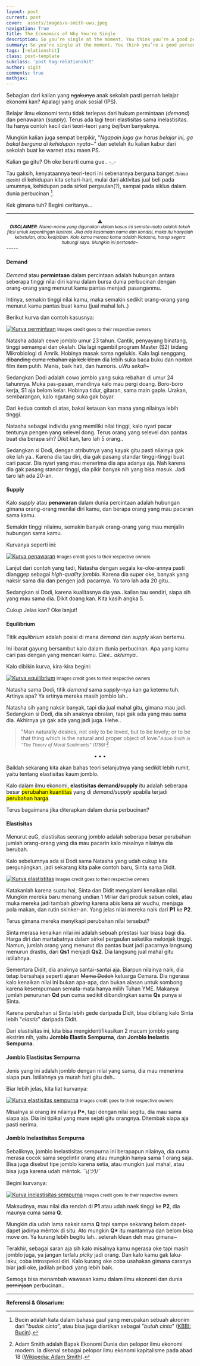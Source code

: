 ```yaml
---
layout: post
current: post
cover:  assets/images/a-smith-uwu.jpeg
navigation: True
title: The Economics of Why You're Single
description: So you’re single at the moment. You think you’re a good person, with good qualities, but here you are, without anyone to hold tight at night. 😔
summary: So you’re single at the moment. You think you’re a good person, with good qualities, but here you are, without anyone to hold tight at night. 😔
tags: [relationshit]
class: post-template
subclass: 'post tag-relationshit'
author: sigit
comments: true
mathjax:
---
```


Sebagian dari kalian yang ~~ngakunya~~ anak sekolah pasti pernah belajar ekonomi kan? Apalagi yang anak sosial (IPS).

Belajar ilmu ekonomi tentu tidak terlepas dari hukum permintaan (*demand*) dan penawaran (*supply*). Terus ada lagi teori elastisitas sama inelastisitas. Itu hanya contoh kecil dari teori-teori yang *bejibun* banyaknya.

Mungkin kalian juga sempat berpikir, "*Ngapain juga gw harus belajar ini, ga bakal berguna di kehidupan nyata~*" dan setelah itu kalian kabur dari sekolah buat ke warnet atau maen PS.

Kalian ga gitu? Oh oke berarti cuma gue.. -_-

Tau gaksih, kenyataannya teori-teori ini sebenarnya berguna banget *<small>(biasa ajasih)</small>* di kehidupan kita sehari-hari, mulai dari aktivitas jual beli pada umumnya, kehidupan pada sirkel pergaulan(?), sampai pada siklus dalam dunia perbucinan [^1].

Kek gimana tuh? Begini ceritanya...

-----
<center><sup>⚠<br/><i><b>DISCLAIMER</b>: Nama-nama yang digunakan dalam kasus ini semata-mata adalah tokoh fiksi untuk kepentingan ilustrasi. Jika ada kesamaan nama dan kondisi, maka itu hanyalah kebetulan, atau keajaiban. Kalo kamu merasa kamu adalah Natasha, harap segera hubungi saya. Mungkin ini pertanda~</i></sup></center>
-----

#### Demand

*Demand* atau **permintaan** dalam percintaan adalah hubungan antara seberapa tinggi nilai diri kamu dalam bursa dunia perbucinan dengan orang-orang yang menurut kamu pantas menjadi pasanganmu.

Intinya, semakin tinggi nilai kamu, maka semakin sedikit orang-orang yang menurut kamu pantas buat kamu (jual mahal lah..)

Berikut kurva dan contoh kasusnya:

[![Kurva permintaan](assets/images/kurva-percintaan/demand.png "Kurva permintaan dalam percintaan")](#media)
<small>Images credit goes to their respective owners</small>

Natasha adalah cewe jomblo umur 23 tahun. Cantik, penyayang binatang, tinggi semampai dan okelah. Dia lagi ngambil program Master (S2) bidang Mikrobiologi di Amrik. Hobinya masak sama ngelukis. Kalo lagi senggang, ~~dibanding cuma rebahan aja kek klean~~ dia lebih suka baca buku dan nonton film item putih. Manis, baik hati, dan humoris. *uWu sekali~*

Sedangkan Dodi adalah cowo jomblo yang suka rebahan di umur 24 tahunnya. Muka pas-pasan, mandinya kalo mau pergi doang. Boro-boro kerja, S1 aja belom kelar. Hobinya tidur, gitaran, sama main gaple. Urakan, sembarangan, kalo ngutang suka gak bayar.

Dari kedua contoh di atas, bakal ketauan kan mana yang nilainya lebih tinggi.

Natasha sebagai individu yang memiliki nilai tinggi, kalo nyari pacar tentunya pengen yang selevel dong. Terus orang yang selevel dan pantas buat dia berapa sih? Dikit kan, taro lah 5 orang..

Sedangkan si Dodi, dengan atributnya yang kayak gitu pasti nilainya gak oke lah ya.. Karena dia tau diri, dia gak pasang standar tinggi-tinggi buat cari pacar. Dia nyari yang mau menerima dia apa adanya aja. Nah karena dia gak pasang standar tinggi, dia pikir banyak nih yang bisa masuk. Jadi taro lah ada 20-an.

#### Supply

Kalo *supply* atau **penawaran** dalam dunia percintaan adalah hubungan gimana orang-orang menilai diri kamu, dan berapa orang yang mau pacaran sama kamu.

Semakin tinggi nilaimu, semakin banyak orang-orang yang mau menjalin hubungan sama kamu.

Kurvanya seperti ini:

[![Kurva penawaran](assets/images/kurva-percintaan/supply.png "Kurva penawaran dalam percintaan")](#media)
<small>Images credit goes to their respective owners</small>

Lanjut dari contoh yang tadi, Natasha dengan segala ke-oke-annya pasti dianggep sebagai *high-quality jomblo*. Karena dia super oke, banyak yang naksir sama dia dan pengen jadi pacarnya. Ya taro lah ada 20 gitu..

Sedangkan si Dodi, karena kualitasnya dia yaa.. kalian tau sendiri, siapa sih yang mau sama dia. Dikit doang kan. Kita kasih angka 5.

Cukup Jelas kan? Oke lanjut!

#### Equilibrium

Titik *equlibrium* adalah posisi di mana *demand* dan *supply* akan bertemu.

Ini ibarat gayung bersambut kalo dalam dunia perbucinan. Apa yang kamu cari pas dengan yang mencari kamu. *Ciee.. akhirnya..*

Kalo dibikin kurva, kira-kira begini:

[![Kurva equilibrium](assets/images/kurva-percintaan/equilibrium.png "Kurva equilibrium dalam percintaan")](#media)
<small>Images credit goes to their respective owners</small>

Natasha sama Dodi, titik *demand* sama *supply*-nya kan ga ketemu tuh. Artinya apa? Ya artinya mereka masih jomblo lah..

Natasha sih yang naksir banyak, tapi dia jual mahal gitu, gimana mau jadi. Sedangkan si Dodi, dia sih anaknya obralan, tapi gak ada yang mau sama dia. Akhirnya ya gak ada yang jadi juga. Hehe..

> &quot;Man naturally desires, not only to be loved, but to be lovely; or to be that thing which is the natural and proper object of love.&quot;<small><cite>Adam Smith in “The Theory of Moral Sentiments” (1759) [^2]</cite></small>

<center>•   •   •</center>

Baiklah sekarang kita akan bahas teori selanjutnya yang sedikit lebih rumit, yaitu tentang elastisitas kaum jomblo.

Kalo dalam ilmu ekonomi, **elastisitas demand/supply** itu adalah seberapa besar <mark>perubahan kuantitas</mark> yang di *demand/supply* apabila terjadi <mark>perubahan harga</mark>.

Terus bagaimana jika diterapkan dalam dunia perbucinan?

#### Elastisitas

Menurut euG, elastisitas seorang jomblo adalah seberapa besar perubahan jumlah orang-orang yang dia mau pacarin kalo misalnya nilainya dia berubah.

Kalo sebelumnya ada si Dodi sama Natasha yang udah cukup kita pergunjingkan, jadi sekarang kita pake contoh baru, Sinta sama Didit.

[![Kurva elastistitas](assets/images/kurva-percintaan/elastisitas.png "Kurva elastisitas dalam percintaan")](#media)
<small>Images credit goes to their respective owners</small>

Katakanlah karena suatu hal, Sinta dan Didit mengalami kenaikan nilai. Mungkin mereka baru menang undian 1 Miliar dari produk sabun colek, atau muka mereka jadi tambah *glowing* karena abis kena air wudhu, menjaga pola makan, dan rutin skinker-an. Yang jelas nilai mereka naik dari <b>P1</b> ke <b>P2</b>.

Terus gimana mereka menyikapi perubahan nilai tersebut?

Sinta merasa kenaikan nilai ini adalah sebuah prestasi luar biasa bagi dia. Harga diri dan martabatnya dalam sirkel pergaulan seketika melonjak tinggi. Namun, jumlah orang yang menurut dia pantas buat jadi pacarnya langsung menurun drastis, dari <b>Qs1</b> menjadi <b>Qs2</b>. Dia langsung jual mahal gitu istilahnya.

Sementara Didit, dia anaknya santai-santai aja. Biarpun nilainya naik, dia tetap bersahaja seperti ajaran ~~Mama Dedeh~~ keluarga Cemara. Dia ngerasa kalo kenaikan nilai ini bukan apa-apa, dan bukan alasan untuk sombong karena kesempurnaan semata-mata hanya milih Tuhan YME. Makanya jumlah penurunan <b>Qd</b> pun cuma sedikit dibandingkan sama <b>Qs</b> punya si Sinta.

Karena perubahan si Sinta lebih gede daripada Didit, bisa dibilang kalo Sinta lebih "*elastis*" daripada Didit.

Dari elastisitas ini, kita bisa mengidentifikasikan 2 macam jomblo yang ekstrim nih, yaitu **Jomblo Elastis Sempurna**, dan **Jomblo Inelastis Sempurna**.

#### Jomblo Elastisitas Sempurna

Jenis yang ini adalah jomblo dengan nilai yang sama, dia mau menerima siapa pun. Istilahnya ya murah hati gitu deh..

Biar lebih jelas, kita liat kurvanya:

[![Kurva elastisitas sempurna](assets/images/kurva-percintaan/elastis-sempurna.png "Kurva elastisitas sempurna dalam percintaan")](#media)
<small>Images credit goes to their respective owners</small>

Misalnya si orang ini nilainya <b>P*</b>, tapi dengan nilai segitu, dia mau sama siapa aja. Dia ini tipikal yang mure sejati gitu orangnya. Ditembak siapa aja pasti nerima.

#### Jomblo Inelastisitas Sempurna

Sebaliknya, jomblo inelastisitas sempurna ini berapapun nilainya, dia cuma merasa cocok sama segelintir orang atau mungkin hanya sama 1 orang saja. Bisa juga disebut tipe jomblo karena setia, atau mungkin jual mahal, atau bisa juga karena udah mêntok. ¯\\_(ツ)_/¯

Begini kurvanya:

[![Kurva inelastisitas sempurna](assets/images/kurva-percintaan/inelastis-sempurna.png "Kurva inelastisitas sempurna dalam percintaan")](#media)
<small>Images credit goes to their respective owners</small>

Maksudnya, mau nilai dia rendah di <b>P1</b> atau udah naek tinggi ke <b>P2</b>, dia maunya cuma sama <b>Q</b>.

Mungkin dia udah lama naksir sama <b>Q</b> tapi sampe sekarang belom dapet-dapet jadinya mêntok di situ. Ato mungkin <b>Q*</b> itu mantannya dan belom bisa move on. Ya kurang lebih begitu lah.. seterah klean deh mau gimana~

Terakhir, sebagai saran aja sih kalo misalnya kamu ngerasa oke tapi masih jomblo juga, ya jangan terlalu *picky* jadi orang. Dan kalo kamu gak laku-laku, coba introspeksi diri. Kalo kurang oke coba usahakan gimana caranya biar jadi oke, jadilah pribadi yang lebih baik.

Semoga bisa menambah wawasan kamu dalam ilmu ekonomi dan dunia ~~perninjaan~~ perbucinan..

---
**Referensi & Glosarium:**

[^1]: Bucin adalah kata dalam bahasa gaul yang merupakan sebuah akronim dari "*budak cinta*", atau bisa juga diartikan sebagai "*butuh cinta*" ([KBBI: Bucin](https://kbbi.kemdikbud.go.id/entri/bucin)).

[^2]: Adam Smith adalah Bapak Ekonomi Dunia dan pelopor ilmu ekonomi modern. Ia dikenal sebagai pelopor ilmu ekonomi kapitalisme pada abad 18 ([Wikipedia: Adam Smith](https://en.wikipedia.org/wiki/Adam_Smith)).

